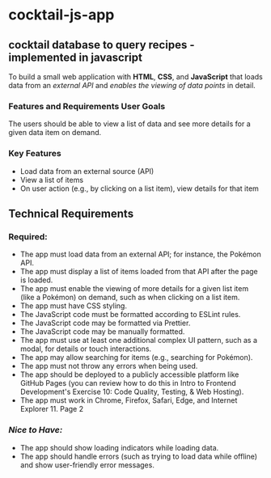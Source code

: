 # cocktail-js-app
## cocktail database to query recipes - implemented in javascript

To build a small web application with __HTML__, __CSS__, and __JavaScript__ that loads data from an _external API_ and _enables the viewing of data points_ in detail.

### Features and Requirements User Goals
The users should be able to view a list of data and see more details for a given data item on demand. 

### Key Features
* Load data from an external source (API)
* View a list of items
* On user action (e.g., by clicking on a list item), view details for that item

## Technical Requirements
### Required:
* The app must load data from an external API; for instance, the Pokémon API.
* The app must display a list of items loaded from that API after the page is loaded.
* The app must enable the viewing of more details for a given list item (like a Pokémon) on
demand, such as when clicking on a list item.
* The app must have CSS styling.
* The JavaScript code must be formatted according to ESLint rules.
* The JavaScript code may be formatted via Prettier.
* The JavaScript code may be manually formatted.
* The app must use at least one additional complex UI pattern, such as a modal, for details or
touch interactions.
* The app may allow searching for items (e.g., searching for Pokémon).
* The app must not throw any errors when being used.
* The app should be deployed to a publicly accessible platform like GitHub Pages (you can
review how to do this in Intro to Frontend Development's Exercise 10: Code Quality, Testing, &
Web Hosting).
* The app must work in Chrome, Firefox, Safari, Edge, and Internet Explorer 11.
     Page 2
 
### _Nice to Have:_
* The app should show loading indicators while loading data.
* The app should handle errors (such as trying to load data while offline) and show user-friendly
error messages.
